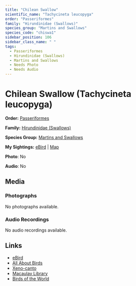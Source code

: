```yaml
---
title: "Chilean Swallow"
scientific_name: "Tachycineta leucopyga"
order: "Passeriformes"
family: "Hirundinidae (Swallows)"
species_group: "Martins and Swallows"
species_code: "chiswa1"
sidebar_position: 106
sidebar_class_name: " "
tags: 
  - Passeriformes
  - Hirundinidae (Swallows)
  - Martins and Swallows
  - Needs Photo
  - Needs Audio
---
```


# Chilean Swallow (Tachycineta leucopyga)

**Order:** [Passeriformes](/tags/passeriformes)

**Family:** [Hirundinidae (Swallows)](/tags/hirundinidae-swallows)

**Species Group:** [Martins and Swallows](/tags/martins-and-swallows)

**My Sightings:** [eBird](https://ebird.org/lifelist?r=world&time=life&spp=chiswa1) | [Map](/map?species_code=chiswa1)

**Photo**: No 

**Audio**: No

## Media
### Photographs
No photographs available.

### Audio Recordings
No audio recordings available.

## Links
* [eBird](https://ebird.org/species/chiswa1) 
* [All About Birds](https://www.allaboutbirds.org/guide/chiswa1) 
* [Xeno-canto](https://www.xeno-canto.org/species/tachycineta-leucopyga) 
* [Macaulay Library](https://search.macaulaylibrary.org/catalog?taxonCode=chiswa1&sort=rating_rank_desc)
* [Birds of the World](https://birdsoftheworld.org/bow/species/chiswa1)
